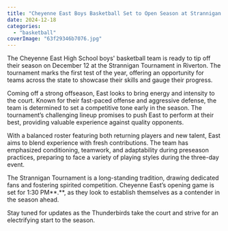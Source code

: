 ```yaml
---
title: "Cheyenne East Boys Basketball Set to Open Season at Strannigan Tournament"
date: 2024-12-18
categories: 
  - "basketball"
coverImage: "63f29346b7076.jpg"
---
```


The Cheyenne East High School boys' basketball team is ready to tip off their season on December 12 at the Strannigan Tournament in Riverton. The tournament marks the first test of the year, offering an opportunity for teams across the state to showcase their skills and gauge their progress.

Coming off a strong offseason, East looks to bring energy and intensity to the court. Known for their fast-paced offense and aggressive defense, the team is determined to set a competitive tone early in the season. The tournament’s challenging lineup promises to push East to perform at their best, providing valuable experience against quality opponents.

With a balanced roster featuring both returning players and new talent, East aims to blend experience with fresh contributions. The team has emphasized conditioning, teamwork, and adaptability during preseason practices, preparing to face a variety of playing styles during the three-day event.

The Strannigan Tournament is a long-standing tradition, drawing dedicated fans and fostering spirited competition. Cheyenne East’s opening game is set for 1:30 PM**.**, as they look to establish themselves as a contender in the season ahead.

Stay tuned for updates as the Thunderbirds take the court and strive for an electrifying start to the season.
